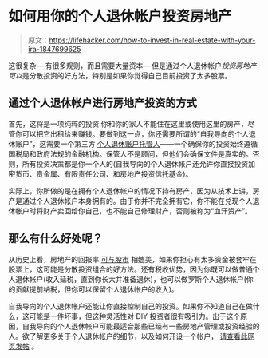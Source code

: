 # 如何用你的个人退休帐户投资房地产

> 原文：<https://lifehacker.com/how-to-invest-in-real-estate-with-your-ira-1847699625>

这很复杂— 有很多规则，而且需要大量资本— 但是通过个人退休帐户*投资房地产可以*是分散投资的好方法，特别是如果你觉得自己目前投资了太多股票。



## **通过个人退休帐户进行房地产投资的方式**

首先，这将是一项纯粹的投资:你和你的家人不能住在这里或使用这里的房产，尽管你可以把它出租给来赚钱。要做到这一点，你还需要所谓的“自我导向的个人退休账户”，这需要一个第三方 [个人退休账户托管人](https://www.investopedia.com/articles/personal-finance/091015/retirement-tips-how-choose-best-ira-custodian.asp#:~:text=Basically%2C%20an%20IRA%20custodian%20is,adhered%20to%20at%20all%20times.)——一个确保你的投资始终遵循国税局和政府法规的金融机构。保管人不是顾问，但他们会确保文件是真实的。否则，所有投资决策都是你一个人的(自我导向的个人退休帐户还允许你直接投资加密货币、贵金属、有限责任公司、和房地产投资信托基金)。

实际上，你所做的是在拥有个人退休帐户的情况下持有房产，因为从技术上讲，房产是通过个人退休帐户本身拥有的。由于你并不完全拥有它，你不能在兑现个人退休帐户时将财产卖回给你自己，也不能自己修理财产，否则被称为“血汗资产”。

## 那么有什么好处呢？

从历史上看，房地产的回报率 [可与股市](https://www.forbes.com/sites/kristinmckenna/2020/02/21/is-it-just-a-myth-that-real-estate-is-a-better-investment-than-stocks/?sh=3995eb501808) 相媲美，如果你担心有太多资金被套牢在股票上，这可能是分散投资组合的好方法。还有税收优势，因为你既可以做普通个人退休帐户(收入延税，直到你长大并准备退休)，也可以做罗斯个人退休帐户(你的贡献提前纳税，但你可以保留个人退休帐户的收入)。

自我导向的个人退休帐户还能让你直接控制自己的投资。如果你不知道自己在做什么，这可能是一件坏事，但这种灵活性对 DIY 投资者很有吸引力。出于这个原因，自我导向的个人退休帐户可能最适合那些已经有一些房地产管理或投资经验的人。欲了解更多关于个人退休帐户的细节，以及如何开设一个帐户， [请查看此网页发帖](https://www.nerdwallet.com/article/investing/self-directed-ira) 。